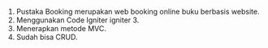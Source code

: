 <ol>
<li>Pustaka Booking merupakan web booking online buku berbasis website.</li>
<li>Menggunakan Code Igniter igniter 3.</li>
<li>Menerapkan metode MVC.</li>
<li>Sudah bisa CRUD.</li>
</ol>
